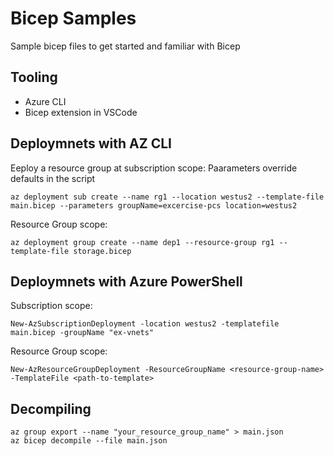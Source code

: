# Bicep Samples

Sample bicep files to get started and familiar with Bicep

## Tooling

- Azure CLI
- Bicep extension in VSCode



## Deploymnets with AZ CLI

Eeploy a resource group at subscription scope:
Paarameters override defaults in the script

``` 
az deployment sub create --name rg1 --location westus2 --template-file main.bicep --parameters groupName=excercise-pcs location=westus2
```

Resource Group scope:
```
az deployment group create --name dep1 --resource-group rg1 --template-file storage.bicep
```

## Deploymnets with Azure PowerShell

Subscription scope:
```
New-AzSubscriptionDeployment -location westus2 -templatefile main.bicep -groupName "ex-vnets"

```

Resource Group scope:
```
New-AzResourceGroupDeployment -ResourceGroupName <resource-group-name> -TemplateFile <path-to-template>
```


## Decompiling
```
az group export --name "your_resource_group_name" > main.json
az bicep decompile --file main.json
```
